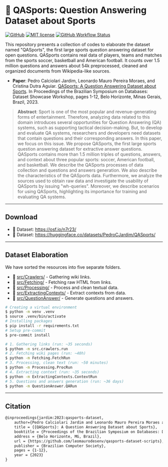 # 📄 QASports: Question Answering Dataset about Sports

[![GitHub](https://img.shields.io/static/v1?label=Code&message=GitHub&color=blue&style=flat-square)](https://github.com/leomaurodesenv/qasports-dataset-scripts)
[![MIT license](https://img.shields.io/static/v1?label=License&message=MIT&color=blue&style=flat-square)](LICENSE)
[![GitHub Workflow Status](https://img.shields.io/github/actions/workflow/status/leomaurodesenv/qasports-dataset-scripts/continuous-integration.yml?label=Build&style=flat-square)](https://github.com/leomaurodesenv/qasports-dataset-scripts/actions/workflows/continuous-integration.yml)


This repository presents a collection of codes to elaborate the dataset named "QASports", the first large sports question answering dataset for open questions. QASports contains real data of players, teams and matches from the sports soccer, basketball and American football. It counts over 1.5 million questions and answers about 54k preprocessed, cleaned and organized documents from Wikipedia-like sources.

- **Paper**: Pedro Calciolari Jardim, Leonardo Mauro Pereira Moraes, and Cristina Dutra Aguiar. [QASports: A Question Answering Dataset about Sports](https://doi.org/10.5753/dsw.2023.233602). In Proceedings of the Brazilian Symposium on Databases: Dataset Showcase Workshop, pages 1-12, Belo Horizonte, Minas Gerais, Brazil, 2023.

> **Abstract**: Sport is one of the most popular and revenue-generating forms of entertainment. Therefore, analyzing data related to this domain introduces several opportunities for Question Answering (QA) systems, such as supporting tactical decision-making. But, to develop and evaluate QA systems, researchers and developers need datasets that contain questions and their corresponding answers. In this paper, we focus on this issue. We propose QASports, the first large sports question answering dataset for extractive answer questions. QASports contains more than 1.5 million triples of questions, answers, and context about three popular sports: soccer, American football, and basketball. We describe the QASports processes of data collection and questions and answers generation. We also describe the characteristics of the QASports data. Furthermore, we analyze the sources used to obtain raw data and investigate the usability of QASports by issuing "wh-queries". Moreover, we describe scenarios for using QASports, highlighting its importance for training and evaluating QA systems.

---
## Download

- 🎲 Dataset: https://osf.io/n7r23/
- 🎲 Dataset: https://huggingface.co/datasets/PedroCJardim/QASports/

---
## Dataset Elaboration

We have sorted the resources into five separate folders.
- 🔧 [src/Crawlers/](src/Crawlers/) - Gathering wiki links.
- 🔧 [src/Fetching/](src/Fetching/) - Fetching raw HTML from links.
- 🔧 [src/Processing/](src/Processing/) - Process and clean textual data.
- 🔧 [src/ExtractingContexts/](src/ExtractingContexts/) - Extract contexts from data.
- 🔧 [src/QuestionAnswer/](src/QuestionAnswer/) - Generate questions and answers.

```sh
# Creating a virtual environment
$ python -m venv .venv
$ source .venv/bin/activate
# Installing packages
$ pip install -r requirements.txt
# Setup pre-commit
$ pre-commit install

# 1. Gathering links (run: ~35 seconds)
$ python -m src.crawlers.run
# 2. Fetching wiki pages (run: ~40h)
$ python -m Fetching.FetchRun
# 3. Processing, clean text (run: ~50 minutes)
$ python -m Processing.ProcRun
# 4. Extracting context (run: ~35 seconds)
$ python -m ExtractingContexts.ContextRun
# 5. Questions and answers generation (run: ~36 days)
$ python -m QuestionAnswer.QARun
```

---
## Citation

```tex
@inproceedings{jardim:2023:qasports-dataset,
    author={Pedro Calciolari Jardim and Leonardo Mauro Pereira Moraes and Cristina Dutra Aguiar},
    title = {{QASports}: A Question Answering Dataset about Sports},
    booktitle = {Proceedings of the Brazilian Symposium on Databases: Dataset Showcase Workshop},
    address = {Belo Horizonte, MG, Brazil},
    url = {https://github.com/leomaurodesenv/qasports-dataset-scripts},
    publisher = {Brazilian Computer Society},
    pages = {1-12},
    year = {2023}
}
```
